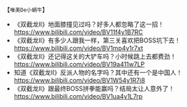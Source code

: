 
【`唯美De小蜗牛`】
- 《双截龙II》地面膝撞见过吗？好多人都忽略了这一招！ https://www.bilibili.com/video/BV11f4y1B7RC
- 《双截龙II》有多少人跟我一样，第三关喜欢把BOSS坑下去！ https://www.bilibili.com/video/BV1mp4y1r7xt
- 《双截龙II》还记得这关的大铲车吗？小时候跳上去都费劲！ https://www.bilibili.com/video/BV19a411w7LP
- 知道《双截龙II》反派人物的名字吗？其中还有一个是中国人！ https://www.bilibili.com/video/BV1W54y1R7i8
- 《双截龙II》跟最终BOSS拼拳能赢吗？结局太让人意外了！ https://www.bilibili.com/video/BV1ua4y1L7rp

